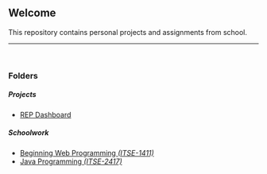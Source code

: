 <section>
<h1>Welcome</h1>
<p>
    This repository contains personal projects and assignments from school.
</p>
</section>

<section>
  <hr/><br>

  <h3>Folders</h3>

  <h5>Projects</h5>
  <ul>
      <li><a href="projects/repdashboard">REP Dashboard</a></li>
  </ul>

  <h5>Schoolwork</h5>
  <ul>
    <li><a href="school/itse-1411">Beginning Web Programming <i>(ITSE-1411)</i></a></li>
    <li><a href="school/itse-2417">Java Programming <i>(ITSE-2417)</i></a></li>
  </ul>
</section>